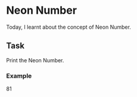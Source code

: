 # Neon Number
Today, I learnt about the concept of Neon Number.

## Task
Print the Neon Number.

### Example
81
